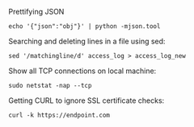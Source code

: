 Prettifying JSON

    echo '{"json":"obj"}' | python -mjson.tool
    
Searching and deleting lines in a file using sed:

    sed '/matchingline/d' access_log > access_log_new

Show all TCP connections on local machine:

    sudo netstat -nap --tcp
    
Getting CURL to ignore SSL certificate checks:

    curl -k https://endpoint.com
    
